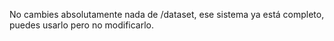 No cambies absolutamente nada de /dataset, ese sistema ya está completo, puedes usarlo pero no modificarlo.

